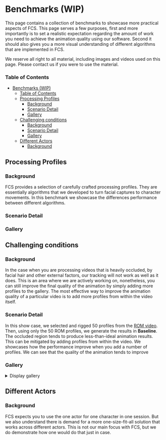 # Benchmarks (WIP)
This page contains a collection of benchmarks to showcase more practical aspects of FCS. 
This page serves a few purposes, first and more importantly is to set a realistic expectation regarding the amount of work you need to achieve the animation quality using our software. Second it should also gives you a more visual understanding of different algorithms that are implemented in FCS.  

We reserve all right to all material, including images and videos used on this page. Please contact us if you were to use the material.   
### Table of Contents
- [Benchmarks (WIP)](#benchmarks-wip)
    - [Table of Contents](#table-of-contents)
  - [Processing Profiles](#processing-profiles)
    - [Background](#background)
    - [Scenario Detail](#scenario-detail)
    - [Gallery](#gallery)
  - [Challenging conditions](#challenging-conditions)
    - [Background](#background-1)
    - [Scenario Detail](#scenario-detail-1)
    - [Gallery](#gallery-1)
  - [Different Actors](#different-actors)
    - [Background](#background-2)

## Processing Profiles
### Background
FCS provides a selection of carefully crafted processing profiles. They are essentially algorithms that we developed to turn facial captures to character movements. In this benchmark we showcase the differences performance between different algorithms. 

### Scenario Detail


### Gallery



## Challenging conditions

### Background
In the case when you are processing videos that is heavily occluded, by facial hair and other external factors, our tracking will not work as well as it does. This is an area where we are actively working on, nonetheless, you can still improve the final quality of the animation by simply adding more profiles to the gallery. The most effective way to improve the animation quality of a particular video is to add more profiles from within the video itself. 

### Scenario Detail
In this show case, we selected and rigged 50 profiles from the [ROM video](https://github.com/ZukunFCS/artifacts/raw/refs/heads/master/benchmarks/common/roms/nagaki_rom.mp4). 
Then, using only the 50 ROM profiles, we generate the results in **Baseline**. The occluded region tends to produce less-than-ideal animation results. 
This can be mitigated by adding profiles from within the video. We showcases how the performance improve when you add a number of profiles. 
We can see that the quality of the animation tends to improve 



### Gallery
<details>
  <summary >Display gallery</summary>
  
| Performance Video | Baseline (50+0 Profiles) | 50 + 2 Profiles | 50 + 5 Profiles | 
| --------- | --------- | --------- | --------- |
| <video height="300" controls><source src="https://github.com/ZukunFCS/artifacts/raw/refs/heads/master/benchmarks/common/challenging_reference_set/cheek_pull_both_t01.mp4" type="video/mp4"></video> |<video height="300" controls><source src="https://github.com/ZukunFCS/artifacts/raw/refs/heads/master/benchmarks/profile_counts/baseline/cheek_pull_both_t01.mp4" type="video/mp4"></video> |<video height="300" controls><source src="https://github.com/ZukunFCS/artifacts/raw/refs/heads/master/benchmarks/profile_counts/p_2/cheek_pull_both_t01.mp4" type="video/mp4"></video> |<video height="300" controls><source src="https://github.com/ZukunFCS/artifacts/raw/refs/heads/master/benchmarks/profile_counts/p_5/cheek_pull_both_t01.mp4" type="video/mp4"></video> |
| <video height="300" controls><source src="https://github.com/ZukunFCS/artifacts/raw/refs/heads/master/benchmarks/common/challenging_reference_set/cheek_pull_right_t01.mp4" type="video/mp4"></video> |<video height="300" controls><source src="https://github.com/ZukunFCS/artifacts/raw/refs/heads/master/benchmarks/profile_counts/baseline/cheek_pull_right_t01.mp4" type="video/mp4"></video> |<video height="300" controls><source src="https://github.com/ZukunFCS/artifacts/raw/refs/heads/master/benchmarks/profile_counts/p_2/cheek_pull_right_t01.mp4" type="video/mp4"></video> |<video height="300" controls><source src="https://github.com/ZukunFCS/artifacts/raw/refs/heads/master/benchmarks/profile_counts/p_5/cheek_pull_right_t01.mp4" type="video/mp4"></video> |
| <video height="300" controls><source src="https://github.com/ZukunFCS/artifacts/raw/refs/heads/master/benchmarks/common/challenging_reference_set/down_normal_t01.mp4" type="video/mp4"></video> |<video height="300" controls><source src="https://github.com/ZukunFCS/artifacts/raw/refs/heads/master/benchmarks/profile_counts/baseline/down_normal_t01.mp4" type="video/mp4"></video> |<video height="300" controls><source src="https://github.com/ZukunFCS/artifacts/raw/refs/heads/master/benchmarks/profile_counts/p_2/down_normal_t01.mp4" type="video/mp4"></video> |<video height="300" controls><source src="https://github.com/ZukunFCS/artifacts/raw/refs/heads/master/benchmarks/profile_counts/p_5/down_normal_t01.mp4" type="video/mp4"></video> |
| <video height="300" controls><source src="https://github.com/ZukunFCS/artifacts/raw/refs/heads/master/benchmarks/common/challenging_reference_set/down_silence_t01.mp4" type="video/mp4"></video> |<video height="300" controls><source src="https://github.com/ZukunFCS/artifacts/raw/refs/heads/master/benchmarks/profile_counts/baseline/down_silence_t01.mp4" type="video/mp4"></video> |<video height="300" controls><source src="https://github.com/ZukunFCS/artifacts/raw/refs/heads/master/benchmarks/profile_counts/p_2/down_silence_t01.mp4" type="video/mp4"></video> |<video height="300" controls><source src="https://github.com/ZukunFCS/artifacts/raw/refs/heads/master/benchmarks/profile_counts/p_5/down_silence_t01.mp4" type="video/mp4"></video> |
| <video height="300" controls><source src="https://github.com/ZukunFCS/artifacts/raw/refs/heads/master/benchmarks/common/challenging_reference_set/eye_scratch_both_t01.mp4" type="video/mp4"></video> |<video height="300" controls><source src="https://github.com/ZukunFCS/artifacts/raw/refs/heads/master/benchmarks/profile_counts/baseline/eye_scratch_both_t01.mp4" type="video/mp4"></video> |<video height="300" controls><source src="https://github.com/ZukunFCS/artifacts/raw/refs/heads/master/benchmarks/profile_counts/p_2/eye_scratch_both_t01.mp4" type="video/mp4"></video> |<video height="300" controls><source src="https://github.com/ZukunFCS/artifacts/raw/refs/heads/master/benchmarks/profile_counts/p_5/eye_scratch_both_t01.mp4" type="video/mp4"></video> |
| <video height="300" controls><source src="https://github.com/ZukunFCS/artifacts/raw/refs/heads/master/benchmarks/common/challenging_reference_set/eye_scratch_left_t01.mp4" type="video/mp4"></video> |<video height="300" controls><source src="https://github.com/ZukunFCS/artifacts/raw/refs/heads/master/benchmarks/profile_counts/baseline/eye_scratch_left_t01.mp4" type="video/mp4"></video> |<video height="300" controls><source src="https://github.com/ZukunFCS/artifacts/raw/refs/heads/master/benchmarks/profile_counts/p_2/eye_scratch_left_t01.mp4" type="video/mp4"></video> |<video height="300" controls><source src="https://github.com/ZukunFCS/artifacts/raw/refs/heads/master/benchmarks/profile_counts/p_5/eye_scratch_left_t01.mp4" type="video/mp4"></video> |
| <video height="300" controls><source src="https://github.com/ZukunFCS/artifacts/raw/refs/heads/master/benchmarks/common/challenging_reference_set/eyemask_normal_t01.mp4" type="video/mp4"></video> |<video height="300" controls><source src="https://github.com/ZukunFCS/artifacts/raw/refs/heads/master/benchmarks/profile_counts/baseline/eyemask_normal_t01.mp4" type="video/mp4"></video> |<video height="300" controls><source src="https://github.com/ZukunFCS/artifacts/raw/refs/heads/master/benchmarks/profile_counts/p_2/eyemask_normal_t01.mp4" type="video/mp4"></video> |<video height="300" controls><source src="https://github.com/ZukunFCS/artifacts/raw/refs/heads/master/benchmarks/profile_counts/p_5/eyemask_normal_t01.mp4" type="video/mp4"></video> |  
| <video height="300" controls><source src="https://github.com/ZukunFCS/artifacts/raw/refs/heads/master/benchmarks/common/challenging_reference_set/eyepatch_normal_t01.mp4" type="video/mp4"></video> |<video height="300" controls><source src="https://github.com/ZukunFCS/artifacts/raw/refs/heads/master/benchmarks/profile_counts/baseline/eyepatch_normal_t01.mp4" type="video/mp4"></video> |<video height="300" controls><source src="https://github.com/ZukunFCS/artifacts/raw/refs/heads/master/benchmarks/profile_counts/p_2/eyepatch_normal_t01.mp4" type="video/mp4"></video> |<video height="300" controls><source src="https://github.com/ZukunFCS/artifacts/raw/refs/heads/master/benchmarks/profile_counts/p_5/eyepatch_normal_t01.mp4" type="video/mp4"></video> |
| <video height="300" controls><source src="https://github.com/ZukunFCS/artifacts/raw/refs/heads/master/benchmarks/common/challenging_reference_set/Gendou_normal_t01.mp4" type="video/mp4"></video> |<video height="300" controls><source src="https://github.com/ZukunFCS/artifacts/raw/refs/heads/master/benchmarks/profile_counts/baseline/Gendou_normal_t01.mp4" type="video/mp4"></video> |<video height="300" controls><source src="https://github.com/ZukunFCS/artifacts/raw/refs/heads/master/benchmarks/profile_counts/p_2/Gendou_normal_t01.mp4" type="video/mp4"></video> |<video height="300" controls><source src="https://github.com/ZukunFCS/artifacts/raw/refs/heads/master/benchmarks/profile_counts/p_5/Gendou_normal_t01.mp4" type="video/mp4"></video> |      
| <video height="300" controls><source src="https://github.com/ZukunFCS/artifacts/raw/refs/heads/master/benchmarks/common/challenging_reference_set/glasses_normal_t01.mp4" type="video/mp4"></video> |<video height="300" controls><source src="https://github.com/ZukunFCS/artifacts/raw/refs/heads/master/benchmarks/profile_counts/baseline/glasses_normal_t01.mp4" type="video/mp4"></video> |<video height="300" controls><source src="https://github.com/ZukunFCS/artifacts/raw/refs/heads/master/benchmarks/profile_counts/p_2/glasses_normal_t01.mp4" type="video/mp4"></video> |<video height="300" controls><source src="https://github.com/ZukunFCS/artifacts/raw/refs/heads/master/benchmarks/profile_counts/p_5/glasses_normal_t01.mp4" type="video/mp4"></video> |  
| <video height="300" controls><source src="https://github.com/ZukunFCS/artifacts/raw/refs/heads/master/benchmarks/common/challenging_reference_set/hide_right_normal_t01.mp4" type="video/mp4"></video> |<video height="300" controls><source src="https://github.com/ZukunFCS/artifacts/raw/refs/heads/master/benchmarks/profile_counts/baseline/hide_right_normal_t01.mp4" type="video/mp4"></video> |<video height="300" controls><source src="https://github.com/ZukunFCS/artifacts/raw/refs/heads/master/benchmarks/profile_counts/p_2/hide_right_normal_t01.mp4" type="video/mp4"></video> |<video height="300" controls><source src="https://github.com/ZukunFCS/artifacts/raw/refs/heads/master/benchmarks/profile_counts/p_5/hide_right_normal_t01.mp4" type="video/mp4"></video> |
| <video height="300" controls><source src="https://github.com/ZukunFCS/artifacts/raw/refs/heads/master/benchmarks/common/challenging_reference_set/kurohige_normal_t01.mp4" type="video/mp4"></video> |<video height="300" controls><source src="https://github.com/ZukunFCS/artifacts/raw/refs/heads/master/benchmarks/profile_counts/baseline/kurohige_normal_t01.mp4" type="video/mp4"></video> |<video height="300" controls><source src="https://github.com/ZukunFCS/artifacts/raw/refs/heads/master/benchmarks/profile_counts/p_2/kurohige_normal_t01.mp4" type="video/mp4"></video> |<video height="300" controls><source src="https://github.com/ZukunFCS/artifacts/raw/refs/heads/master/benchmarks/profile_counts/p_5/kurohige_normal_t01.mp4" type="video/mp4"></video> |
| <video height="300" controls><source src="https://github.com/ZukunFCS/artifacts/raw/refs/heads/master/benchmarks/common/challenging_reference_set/mask_normal_t01.mp4" type="video/mp4"></video> |<video height="300" controls><source src="https://github.com/ZukunFCS/artifacts/raw/refs/heads/master/benchmarks/profile_counts/baseline/mask_normal_t01.mp4" type="video/mp4"></video> |<video height="300" controls><source src="https://github.com/ZukunFCS/artifacts/raw/refs/heads/master/benchmarks/profile_counts/p_2/mask_normal_t01.mp4" type="video/mp4"></video> |<video height="300" controls><source src="https://github.com/ZukunFCS/artifacts/raw/refs/heads/master/benchmarks/profile_counts/p_5/mask_normal_t01.mp4" type="video/mp4"></video> |
| <video height="300" controls><source src="https://github.com/ZukunFCS/artifacts/raw/refs/heads/master/benchmarks/common/challenging_reference_set/shirohige_normal_t01.mp4" type="video/mp4"></video> |<video height="300" controls><source src="https://github.com/ZukunFCS/artifacts/raw/refs/heads/master/benchmarks/profile_counts/baseline/shirohige_normal_t01.mp4" type="video/mp4"></video> |<video height="300" controls><source src="https://github.com/ZukunFCS/artifacts/raw/refs/heads/master/benchmarks/profile_counts/p_2/shirohige_normal_t01.mp4" type="video/mp4"></video> |<video height="300" controls><source src="https://github.com/ZukunFCS/artifacts/raw/refs/heads/master/benchmarks/profile_counts/p_5/shirohige_normal_t01.mp4" type="video/mp4"></video> |
| <video height="300" controls><source src="https://github.com/ZukunFCS/artifacts/raw/refs/heads/master/benchmarks/common/challenging_reference_set/tobacco_disgyst_t01.mp4" type="video/mp4"></video> |<video height="300" controls><source src="https://github.com/ZukunFCS/artifacts/raw/refs/heads/master/benchmarks/profile_counts/baseline/tobacco_disgyst_t01.mp4" type="video/mp4"></video> |<video height="300" controls><source src="https://github.com/ZukunFCS/artifacts/raw/refs/heads/master/benchmarks/profile_counts/p_2/tobacco_disgyst_t01.mp4" type="video/mp4"></video> |<video height="300" controls><source src="https://github.com/ZukunFCS/artifacts/raw/refs/heads/master/benchmarks/profile_counts/p_5/tobacco_disgyst_t01.mp4" type="video/mp4"></video> |
| <video height="300" controls><source src="https://github.com/ZukunFCS/artifacts/raw/refs/heads/master/benchmarks/common/challenging_reference_set/tobacco_normal_t03.mp4" type="video/mp4"></video> |<video height="300" controls><source src="https://github.com/ZukunFCS/artifacts/raw/refs/heads/master/benchmarks/profile_counts/baseline/tobacco_normal_t03.mp4" type="video/mp4"></video> |<video height="300" controls><source src="https://github.com/ZukunFCS/artifacts/raw/refs/heads/master/benchmarks/profile_counts/p_2/tobacco_normal_t03.mp4" type="video/mp4"></video> |<video height="300" controls><source src="https://github.com/ZukunFCS/artifacts/raw/refs/heads/master/benchmarks/profile_counts/p_5/tobacco_normal_t03.mp4" type="video/mp4"></video> |  
| <video height="300" controls><source src="https://github.com/ZukunFCS/artifacts/raw/refs/heads/master/benchmarks/common/challenging_reference_set/yubibue_normal_t01.mp4" type="video/mp4"></video> |<video height="300" controls><source src="https://github.com/ZukunFCS/artifacts/raw/refs/heads/master/benchmarks/profile_counts/baseline/yubibue_normal_t01.mp4" type="video/mp4"></video> |<video height="300" controls><source src="https://github.com/ZukunFCS/artifacts/raw/refs/heads/master/benchmarks/profile_counts/p_2/yubibue_normal_t01.mp4" type="video/mp4"></video> |<video height="300" controls><source src="https://github.com/ZukunFCS/artifacts/raw/refs/heads/master/benchmarks/profile_counts/p_5/yubibue_normal_t01.mp4" type="video/mp4"></video> |  


</details>


## Different Actors
### Background
FCS expects you to use the one actor for one character in one session. But we also understand there is demand for a more one-size-fit-all solution that works across different actors. This is not our main focus with FCS, but we do demonstrate how one would do that just in case.


